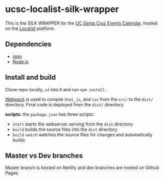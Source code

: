 # ucsc-localist-silk-wrapper

This is the SILK WRAPPER for the [UC Santa Cruz Events Calendar](https://calendar.ucsc.edu/), hosted on the [Localist](https://www.localist.com/) platform.

## Dependencies

- [npm](https://www.npmjs.com/)
- [Node.js](https://nodejs.org/en/)

## Install and build

Clone repo locally, `cd` into it and run `npm install`.

[Webpack](https://webpack.js.org/) is used to compile `html`, `js`, and `css` from the `src/` to the `dist/` directory. Final code is deployed from the `dist/` directory.

**scripts:** the `package.json` has three scripts:

- `start` starts the webserver serving from the `dist` directory
- `build` builds the source files into the `dist` directory
- `build-watch` watches the source files for changes and automatically builds

## Master vs Dev branches

Master branch is hosted on Netlify and dev branches are hosted on Github Pages
